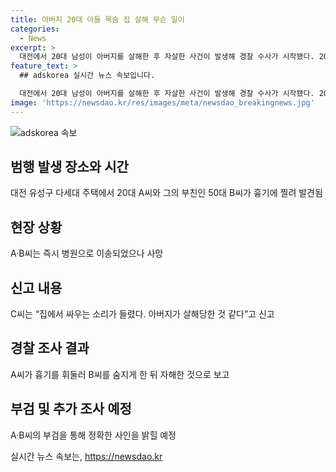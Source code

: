 ```yaml
---
title: 아버지 20대 아들 목숨 집 살해 무슨 일이
categories:
  - News
excerpt: >
  대전에서 20대 남성이 아버지를 살해한 후 자살한 사건이 발생해 경찰 수사가 시작됐다. 20대 A씨와 부친 50대 B씨가 흉기에 찔려 발견됐고, A씨는 B씨를 살해한 뒤 자해한 것으로 추정된다. 여동생 C씨가 신고한 후 소방 당국이 도착했지만 둘 다 숨졌다. 경찰은 A·B씨의 부검을 통해 정확한 사인을 조사할 예정이라고 전했다. 사건의 자세한 경위는 아직 조사 중이라는 것이 확인됐다.
feature_text: >
  ## adskorea 실시간 뉴스 속보입니다.

  대전에서 20대 남성이 아버지를 살해한 후 자살한 사건이 발생해 경찰 수사가 시작됐다. 20대 A씨와 부친 50대 B씨가 흉기에 찔려 발견됐고, A씨는 B씨를 살해한 뒤 자해한 것으로 추정된다. 여동생 C씨가 신고한 후 소방 당국이 도착했지만 둘 다 숨졌다. 경찰은 A·B씨의 부검을 통해 정확한 사인을 조사할 예정이라고 전했다. 사건의 자세한 경위는 아직 조사 중이라는 것이 확인됐다.
image: 'https://newsdao.kr/res/images/meta/newsdao_breakingnews.jpg'
---
```


<p><img src="https://newsdao.kr/res/images/meta/newsdao_breakingnews.jpg" alt="adskorea 속보" /></p>

<h2 data-ke-size="size26">범행 발생 장소와 시간</h2>

<p data-ke-size="size16">대전 유성구 다세대 주택에서 20대 A씨와 그의 부친인 50대 B씨가 흉기에 찔려 발견됨</p>

<h2 data-ke-size="size26">현장 상황</h2>

<p data-ke-size="size16">A·B씨는 즉시 병원으로 이송되었으나 사망</p>

<h2 data-ke-size="size26">신고 내용</h2>

<p data-ke-size="size16">C씨는 “집에서 싸우는 소리가 들렸다. 아버지가 살해당한 것 같다”고 신고</p>

<h2 data-ke-size="size26">경찰 조사 결과</h2>

<p data-ke-size="size16">A씨가 흉기를 휘둘러 B씨를 숨지게 한 뒤 자해한 것으로 보고</p>

<h2 data-ke-size="size26">부검 및 추가 조사 예정</h2>

<p data-ke-size="size16">A·B씨의 부검을 통해 정확한 사인을 밝힐 예정</p>
실시간 뉴스 속보는, <a href="https://newsdao.kr" rel="dofollow">https://newsdao.kr</a>


